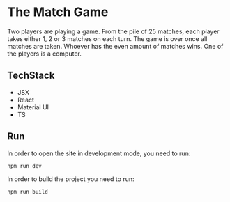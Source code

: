 # The Match Game

Two players are playing a game. From the pile of 25 matches, each player takes either 1, 2 or 3 matches on each turn. The game is over once all matches are taken. Whoever has the even amount of matches wins. One of the players is a computer.

## TechStack

 - JSX
 - React
 - Material UI
 - TS

## Run
In order to open the site in development mode, you need to run:

    npm run dev
In order to build the project you need to run:

    npm run build
